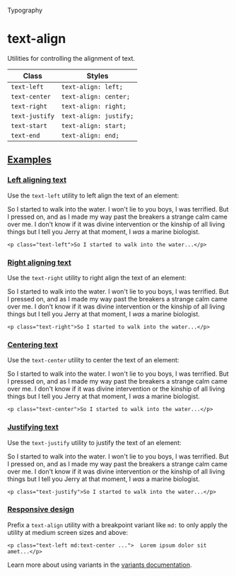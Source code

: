 Typography

# text-align

Utilities for controlling the alignment of text.

| Class          | Styles                 |
| -------------- | ---------------------- |
| `text-left`    | `text-align: left;`    |
| `text-center`  | `text-align: center;`  |
| `text-right`   | `text-align: right;`   |
| `text-justify` | `text-align: justify;` |
| `text-start`   | `text-align: start;`   |
| `text-end`     | `text-align: end;`     |

## [Examples](#examples)

### [Left aligning text](#left-aligning-text)

Use the `text-left` utility to left align the text of an element:

So I started to walk into the water. I won't lie to you boys, I was terrified. But I pressed on, and as I made my way past the breakers a strange calm came over me. I don't know if it was divine intervention or the kinship of all living things but I tell you Jerry at that moment, I *was* a marine biologist.

```
<p class="text-left">So I started to walk into the water...</p>
```

### [Right aligning text](#right-aligning-text)

Use the `text-right` utility to right align the text of an element:

So I started to walk into the water. I won't lie to you boys, I was terrified. But I pressed on, and as I made my way past the breakers a strange calm came over me. I don't know if it was divine intervention or the kinship of all living things but I tell you Jerry at that moment, I *was* a marine biologist.

```
<p class="text-right">So I started to walk into the water...</p>
```

### [Centering text](#centering-text)

Use the `text-center` utility to center the text of an element:

So I started to walk into the water. I won't lie to you boys, I was terrified. But I pressed on, and as I made my way past the breakers a strange calm came over me. I don't know if it was divine intervention or the kinship of all living things but I tell you Jerry at that moment, I *was* a marine biologist.

```
<p class="text-center">So I started to walk into the water...</p>
```

### [Justifying text](#justifying-text)

Use the `text-justify` utility to justify the text of an element:

So I started to walk into the water. I won't lie to you boys, I was terrified. But I pressed on, and as I made my way past the breakers a strange calm came over me. I don't know if it was divine intervention or the kinship of all living things but I tell you Jerry at that moment, I *was* a marine biologist.

```
<p class="text-justify">So I started to walk into the water...</p>
```

### [Responsive design](#responsive-design)

Prefix a `text-align` utility with a breakpoint variant like `md:` to only apply the utility at medium screen sizes and above:

```
<p class="text-left md:text-center ...">  Lorem ipsum dolor sit amet...</p>
```

Learn more about using variants in the [variants documentation](/docs/hover-focus-and-other-states).
